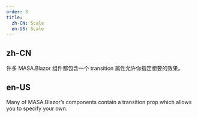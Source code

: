 ```yaml
---
order: 3
title:
  zh-CN: Scale
  en-US: Scale
---
```


## zh-CN

许多 MASA.Blazor 组件都包含一个 transition 属性允许你指定想要的效果。


## en-US

Many of MASA.Blazor’s components contain a transition prop which allows you to specify your own.
